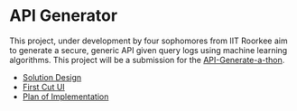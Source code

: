 # API Generator

This project, under development by four sophomores from IIT Roorkee aim to generate a secure, generic API given query logs using machine learning algorithms. This project will be a submission for the [API-Generate-a-thon](https://techfest.org/competitions/api).  

- [Solution Design](https://drive.google.com/file/d/1-OP1jYgKr6BfL9ESlxLln8eGAlKPNAAx/view?usp=drivesdk)
- [First Cut UI](mockups.png)
- [Plan of Implementation](wiki/Implementation_README.md)